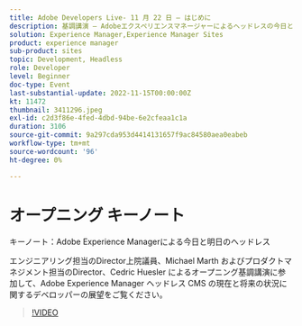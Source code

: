 ```yaml
---
title: Adobe Developers Live- 11 月 22 日 – はじめに
description: 基調講演 – Adobeエクスペリエンスマネージャーによるヘッドレスの今日と明日エンジニアリング担当のDirectorシニア、Michael Marth およびプロダクトマネジメント担当のDirector、Cedric Huesler によるオープニング基調講演に参加して、Adobe Experience Managerヘッドレス CMS の現在と将来の状況を開発者が振り返ります。
solution: Experience Manager,Experience Manager Sites
product: experience manager
sub-product: sites
topic: Development, Headless
role: Developer
level: Beginner
doc-type: Event
last-substantial-update: 2022-11-15T00:00:00Z
kt: 11472
thumbnail: 3411296.jpeg
exl-id: c2d3f86e-4fed-4dbd-94be-6e2cfeaa1c1a
duration: 3106
source-git-commit: 9a297cda953d4414131657f9ac84580aea0eabeb
workflow-type: tm+mt
source-wordcount: '96'
ht-degree: 0%

---
```


# オープニング キーノート

キーノート：Adobe Experience Managerによる今日と明日のヘッドレス

エンジニアリング担当のDirector上院議員、Michael Marth およびプロダクトマネジメント担当のDirector、Cedric Huesler によるオープニング基調講演に参加して、Adobe Experience Manager ヘッドレス CMS の現在と将来の状況に関するデベロッパーの展望をご覧ください。

>[!VIDEO](https://video.tv.adobe.com/v/3411296/?quality=12&learn=on)
